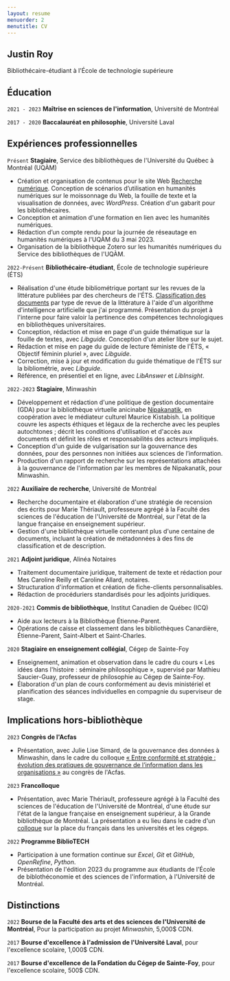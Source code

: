 ```yaml
---
layout: resume
menuorder: 2
menutitle: CV
---
```


## Justin Roy

Bibliothécaire-étudiant à l'École de technologie supérieure

## Éducation

`2021 - 2023`
__Maîtrise en sciences de l'information__,
Université de Montréal

`2017 - 2020`
__Baccalauréat en philosophie__,
Université Laval 

## Expériences professionnelles

`Présent`
__Stagiaire__, Service des bibliothèques de l'Université du Québec à Montréal (UQÀM)

- Création et organisation de contenus pour le site Web [Recherche numérique](https://recherchenumerique.uqam.ca/). Conception de scénarios d’utilisation en humanités numériques sur le moissonnage du Web, la fouille de texte et la visualisation de données, avec _WordPress_. Création d'un gabarit pour les bibliothécaires.
- Conception et animation d'une formation en lien avec les humanités numériques.
- Rédaction d’un compte rendu pour la journée de réseautage en humanités numériques à l'UQÀM du 3 mai 2023.
- Organisation de la bibliothèque Zotero sur les humanités numériques du Service des bibliothèques de l'UQÀM.

`2022-Présent`
__Bibliothécaire-étudiant__, École de technologie supérieure (ÉTS)

- Réalisation d'une étude bibliométrique portant sur les revues de la littérature publiées par des chercheurs de l'ÉTS. [Classification des documents](https://juste-un-roy.github.io/blog/FT-ETS/) par type de revue de la littérature à l'aide d'un algorithme d'intelligence artificielle que j'ai programmé. Présentation du projet à l'interne pour faire valoir la pertinence des compétences technologiques en bibliothèques universitaires.
- Conception, rédaction et mise en page d'un guide thématique sur la fouille de textes, avec _Libguide_. Conception d'un atelier libre sur le sujet.
- Rédaction et mise en page du guide de lecture féministe de l'ÉTS, « Objectif féminin pluriel », avec _Libguide_.
- Correction, mise à jour et modification du guide thématique de l'ÉTS sur la bibliométrie, avec _Libguide_.
- Référence, en présentiel et en ligne, avec _LibAnswer_ et _LibInsight_.

`2022-2023`
__Stagiaire__, Minwashin

- Développement et rédaction d'une politique de gestion documentaire (GDA) pour la bibliothèque virtuelle anicinabe [Nipakanatik](https://minwashin.org/projets/patrimoine/), en coopération avec le médiateur culturel Maurice Kistabish. La politique couvre les aspects éthiques et légaux de la recherche avec les peuples autochtones ; décrit les conditions d'utilisation et d'accès aux documents et définit les rôles et responsabilités des acteurs impliqués.
- Conception d'un guide de vulgarisation sur la gouvernance des données, pour des personnes non initiées aux sciences de l’information.
- Production d'un rapport de recherche sur les représentations attachées à la gouvernance de l'information par les membres de Nipakanatik, pour Minwashin.

`2022`
__Auxiliaire de recherche__, Université de Montréal

- Recherche documentaire et élaboration d'une stratégie de recension des écrits pour Marie Thériault, professeure agrégé à la Faculté des sciences de l'éducation de l'Université de Montréal, sur l'état de la langue française en enseignement supérieur.
- Gestion d'une bibliothèque virtuelle contenant plus d'une centaine de documents, incluant la création de métadonnées à des fins de classification et de description. 

`2021`
__Adjoint juridique__, Alinéa Notaires

- Traitement documentaire juridique, traitement de texte et rédaction pour Mes Caroline Reilly et Caroline Allard, notaires.
- Structuration d'information et création de fiche-clients personnalisables.
- Rédaction de procéduriers standardisés pour les adjoints juridiques.

`2020-2021`
__Commis de bibliothèque__, Institut Canadien de Québec (ICQ)

- Aide aux lecteurs à la Bibliothèque Étienne-Parent.
- Opérations de caisse et classement dans les bibliothèques Canardière, Étienne-Parent, Saint-Albert et Saint-Charles.

`2020`
__Stagiaire en enseignement collégial__, Cégep de Sainte-Foy

- Enseignement, animation et observation dans le cadre du cours « Les idées dans l'histoire : séminaire philosophique », supervisé par Mathieu Saucier-Guay, professeur de philosophie au Cégep de Sainte-Foy.
- Élaboration d'un plan de cours conformément au devis ministériel et planification des séances individuelles en compagnie du superviseur de stage.

## Implications hors-bibliothèque ##

`2023`
__Congrès de l'Acfas__

- Présentation, avec Julie Lise Simard, de la gouvernance des données à Minwashin, dans le cadre du colloque [« Entre conformité et stratégie : évolution des pratiques de gouvernance de l’information dans les organisations »](https://www.acfas.ca/evenements/congres/programme-preliminaire/300/301) au congrès de l'Acfas.

`2023`
__Francolloque__

- Présentation, avec Marie Thériault, professeure agrégé à la Faculté des sciences de l'éducation de l'Université de Montréal, d'une étude sur l'état de la langue française en enseignement supérieur, à la Grande bibliothèque de Montréal. La présentation a eu lieu dans le cadre d'un [colloque](https://francolloque.lacsq.org/programmation/) sur la place du français dans les universités et les cégeps.

`2022`
__Programme BiblioTECH__

- Participation à une formation continue sur _Excel_, _Git_ et _GitHub_, _OpenRefine_, _Python_.
- Présentation de l'édition 2023 du programme aux étudiants de l'École de biblothéconomie et des sciences de l'information, à l'Université de Montréal.

## Distinctions

`2022`
__Bourse de la Faculté des arts et des sciences de l'Université de Montréal__, Pour la participation au projet _Minwashin_, 5,000$ CDN.

`2017`
__Bourse d'excellence à l'admission de l'Université Laval__, pour l'excellence scolaire, 1,000$ CDN.

`2017`
__Bourse d'excellence de la Fondation du Cégep de Sainte-Foy__, pour l'excellence scolaire, 500$ CDN.

<!-- ### Footer

Last updated: 2022 -->


